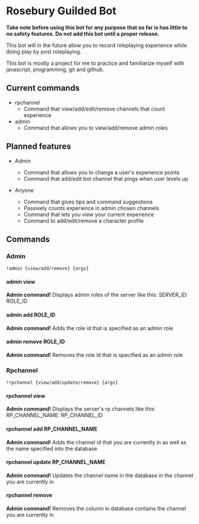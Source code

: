 # Rosebury Guilded Bot

**Take note before using this bot for any purpose that so far is has little to no safety features.
Do not add this bot until a proper release.**

This bot will in the future allow you to record roleplaying experience while doing play by post roleplaying.

This bot is mostly a project for me to practice and familiarize myself with javascript, programming, git and github.

## Current commands

- rpchannel
  - Command that view/add/edit/remove channels that count experience
- admin
  - Command that allows you to view/add/remove admin roles

## Planned features

- Admin
  - Command that allows you to change a user's experience points
  - Command that add/edit bot channel that pings when user levels up

- Anyone
  - Command that gives tips and command suggestions
  - Passively counts experience in admin chosen channels
  - Command that lets you view your current experience
  - Command to add/edit/remove a character profile

## Commands

### Admin

```!admin {view/add/remove} {args}```

#### admin view

**Admin command!** Displays admin roles of the server like this: SERVER_ID: ROLE_ID

#### admin add ROLE_ID

**Admin command!** Adds the role id that is specified as an admin role

#### admin remove ROLE_ID

**Admin command!** Removes the role id that is specified as an admin role

### Rpchannel

```!rpchannel {view/add/update/remove} {args}```

#### rpchannel view

**Admin command!** Displays the server's rp channels like this: RP_CHANNEL_NAME: RP_CHANNEL_ID

#### rpchannel add RP_CHANNEL_NAME

**Admin command!** Adds the channel id that you are currently in as well as the name specified into the database

#### rpchannel update RP_CHANNEL_NAME

**Admin command!** Updates the channel name in the database in the channel you are currently in

#### rpchannel remove

**Admin command!** Removes the column in database contains the channel you are currently in
